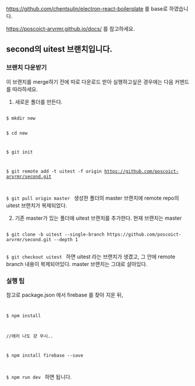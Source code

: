 https://github.com/chentsulin/electron-react-boilerplate 를 base로 하였습니다. 

https://poscoict-arvrmr.github.io/docs/ 를 참고하세요.

## second의 uitest 브랜치입니다.

### 브랜치 다운받기
이 브랜치를 merge하기 전에 따로 다운로드 받아 실행하고싶은 경우에는 다음 커맨드를 따라하세요.

1) 새로운 폴더를 만든다.
<code>
$ mkdir new

$ cd new

$ git init

$ git remote add -t uitest -f origin https://github.com/poscoict-arvrmr/second.git

$ git pull origin master
</code>
생성한 폴더의 master 브랜치에 remote repo의 uitest 브랜치가 복제되었다.


2) 기존 master가 있는 폴더에 uitest 브랜치를 추가한다.
현재 브랜치는 master
<code>
$ git clone -b uitest --single-branch https://github.com/poscoict-arvrmr/second.git --depth 1

$ git checkout uitest
</code>
하면 uitest 라는 브랜치가 생겼고, 그 안에 remote branch 내용이 복제되어있다.
master 브랜치는 그대로 살아있다.

### 실행 팁 
참고로 package.json 에서 firebase 를 찾아 지운 뒤,
<code>

$ npm install

//에러 나도 걍 무시..

$ npm install firebase --save 

$ npm run dev 
</code>
하면 됩니다.